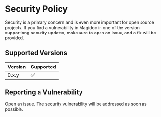 # Security Policy
Security is a primary concern and is even more important for open source projects. If you find a vulnerability in Magidoc in one of the version supportiong security updates, make sure to open an issue, and a fix will be provided.

## Supported Versions

| Version | Supported          |
| ------- | ------------------ |
| 0.x.y   | :white_check_mark: |

## Reporting a Vulnerability

Open an issue. The security vulnerability will be addressed as soon as possible.
